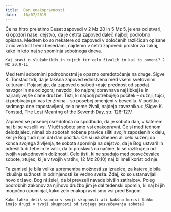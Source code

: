 ```yaml
---
title:  Dan enakopravnosti
date:   16/07/2019
---
```


Če na hitro preletimo Deset zapovedi v 2 Mz 20 in 5 Mz 5, je ena od stvari, ki opozori nase, dejstvo, da je četrta zapoved daleč najbolj podrobno opisana. Medtem ko so nekatere od zapovedi v določenih različicah opisane z nič več kot tremi besedami, najdemo v četrti zapovedi prostor za zakaj, kako in kdo naj se spominja sobotnega dneva.

`Kaj pravi o služabnikih in tujcih ter celo živalih in kaj to pomeni? 2 Mz 20,8-11`

Med temi sobotnimi podrobnostmi je opazno osredotočanje na druge. Sigve K. Tonstad trdi, da je takšna zapoved edinstvena med vsemi svetovnimi kulturami. Pojasnjuje, da zapoved o soboti »daje prednost od spodaj navzgor in ne od zgoraj navzdol, ko najprej obravnava najšibkejše in najranljivejše člane družbe. Tisti, ki najbolj potrebujejo počitek – sužnji, tujci, ki prebivajo pri vas ter živina – so posebej omenjeni v besedilu. V počitku sedmega dne zapostavljeni, celo neme živali, najdejo zaveznika.« /Sigve K. Tonstad, The Lost Meaning of the Seventh Day, str. 126-127/

Zapoved se posebej osredotoča na spodbudo, da je sobota dan, v katerem naj bi se veselili vsi. V luči sobote smo vsi enakopravni. Če si med tednom delodajalec, nimaš ob sobotah nobene pravice siliti svojih zaposlenih k delu, ker je Bog tudi njim dal dan počitka. Če si uslužbenec ali celo suženj do konca svojega življenja, te sobota spominja na dejstvo, da je Bog ustvaril in odrešil tudi tebe in te vabi, da to proslaviš na načine, ki se razlikujejo od tvojih vsakodnevnih dolžnosti. Celo tisti, ki ne spadajo med posvečevalce sobote, »tujec, ki je v tvojih vratih«, (2 Mz 20,10) naj bi imeli korist od nje.

Ta zamisel je bila velika sprememba možnosti za Izraelce, za katere je bila izkušnja sužnosti in odrinjenosti še vedno sveža. Zdaj, ko so ustanavljali novo državo, Bog ni želel, da bi prevzeli navade bivših zatiralcev. Poleg podrobnih zakonov za njihovo družbo jim je dal tedenski opomin, ki naj bi jih mogočno opominjal, kako zelo enakopravni smo vsi pred Bogom.

`Kako lahko deliš soboto v svoji skupnosti ali kakšno korist lahko imajo drugi v tvoji skupnosti od tvojega posvečevanja sobote?`